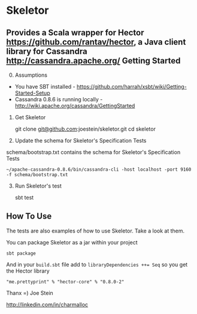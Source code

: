 Skeletor
========

Provides a Scala wrapper for Hector https://github.com/rantav/hector, a Java client library for Cassandra http://cassandra.apache.org/
Getting Started
---------------

0) Assumptions

* You have SBT installed - https://github.com/harrah/xsbt/wiki/Getting-Started-Setup
* Cassandra 0.8.6 is running locally - http://wiki.apache.org/cassandra/GettingStarted

1) Get Skeletor

	git clone git@github.com:joestein/skeletor.git
	cd skeletor

2) Update the schema for Skeletor's Specification Tests

schema/bootstrap.txt contains the schema for Skeletor's Specification Tests

	~/apache-cassandra-0.8.6/bin/cassandra-cli -host localhost -port 9160 -f schema/bootstrap.txt

3) Run Skeletor's test
	
	sbt test

How To Use
----------

The tests are also examples of how to use Skeletor.  Take a look at them.

You can package Skeletor as a jar within your project

	sbt package

And in your 
`build.sbt` file add to 
`libraryDependencies ++= Seq` so you get the Hector library

	"me.prettyprint" % "hector-core" % "0.8.0-2"

Thanx =) Joe Stein

http://linkedin.com/in/charmalloc

